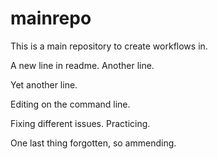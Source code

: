 # mainrepo
This is a main repository to create workflows in.

A new line in readme.
Another line.

Yet another line.

Editing on the command line.

Fixing different issues.
Practicing.

One last thing forgotten, so ammending.

